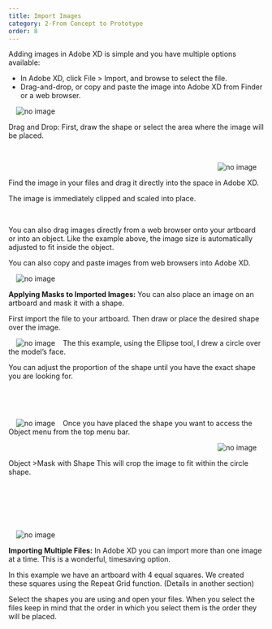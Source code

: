 ```yaml
---
title: Import Images
category: 2-From Concept to Prototype
order: 8
---
```


Adding images in Adobe XD is simple and you have multiple options available:    

- In Adobe XD, click File > Import, and browse to select the file.
- Drag-and-drop, or copy and paste the image into Adobe XD from Finder or a web browser.  

<img style="padding: 0px 15px; float: left" src="https://iwilfried.github.io/Adobe-XD-eBook/images/XD-ImportImage-01.png
" alt="no image"/>

&nbsp;   

Drag and Drop: First, draw the shape or select the area where the image will be placed.  

&nbsp;   


<img style="padding: 0px 15px; float: right" src="https://iwilfried.github.io/Adobe-XD-eBook/images/XD-ImportImage-02.png
" alt="no image"/>  

&nbsp;   

Find the image in your files and drag it directly into the space in Adobe XD.

The image is immediately clipped and scaled into place.   


&nbsp;   


You can also drag images directly from a web browser onto your artboard or into an object. Like the example above, the image size is automatically adjusted to fit inside the object.  

You can also copy and paste images from web browsers into Adobe XD.

<img style="padding: 0px 15px; float: left" src="https://iwilfried.github.io/Adobe-XD-eBook/images/XD-ImportImage-03.png
" alt="no image"/>

  &nbsp;   

**Applying Masks to Imported Images:** You can also place an image on an artboard and mask it with a shape.

First import the file to your artboard. Then draw or place the desired shape over the image.

<img style="padding: 0px 15px; float: left" src="https://iwilfried.github.io/Adobe-XD-eBook/images/XD-ImportImage-04.png
" alt="no image"/>The this example, using the Ellipse tool, I drew a circle over the model’s face. 

You can adjust the proportion of the shape until you have the exact shape you are looking for.  


  &nbsp;   


  &nbsp;   


<img style="padding: 0px 15px; float: left" src="https://iwilfried.github.io/Adobe-XD-eBook/images/XD-ImportImage-05.png
" alt="no image"/>Once you have placed the shape you want to access the Object menu from the top menu bar.  



<img style="padding: 0px 15px; float: right" src="https://iwilfried.github.io/Adobe-XD-eBook/images/XD-ImportImage-06.png
" alt="no image"/>  

&nbsp;   

Object >Mask with Shape 
This will crop the image to fit within the circle shape.  

&nbsp;   

&nbsp;   

&nbsp;  

<img style="padding: 0px 15px; float: left" src="https://iwilfried.github.io/Adobe-XD-eBook/images/XD-ImportImage-07.png" alt="no image"/>  

&nbsp;   


**Importing Multiple Files:** In Adobe XD you can import more than one image at a time. This is a wonderful, timesaving option.

In this example we have an artboard with 4 equal squares. We created these squares using the Repeat Grid function. (Details in another section)

Select the shapes you are using and open your files. When you select the files keep in mind that the order in which you select them is the order they will be placed.  

&nbsp;   

&nbsp;   

&nbsp;  
